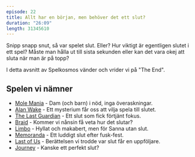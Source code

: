 ```yaml
---
episode: 22
title: Allt har en början, men behöver det ett slut?
duration: "26:09"
length: 31345610
---
```


Snipp snapp snut, så var spelet slut. Eller? Hur viktigt är egentligen slutet i ett spel? Måste man hålla ut till sista sekunden eller kan det vara okej att sluta när man är på topp?

I detta avsnitt av Spelkosmos vänder och vrider vi på "The End".

## Spelen vi nämner

* [Mole Mania][1] - Dam (och barn) i nöd, inga överaskningar.
* [Alan Wake][2] - Ett mysterium får oss att vilja spela till slutet.
* [The Last Guardian][3] - Ett slut som fick förtjänt fokus.
* [Braid][4] - Kommer vi nånsin få veta hur det slutar?
* [Limbo][5] - Hyllat och makabert, men för Sanna utan slut.
* [Memoranda][6] - Ett luddigt slut efter fusk-fest.
* [Last of Us][7] - Berättelsen vi trodde var slut får en uppföljare.
* [Journey][8] - Kanske ett perfekt slut?

[1]: https://translate.google.com/translate?u=http%3A%2F%2Fwww.nintendo.co.jp%2Fn02%2Fdmg%2Famoj%2Findex.html&sl=ja&tl=en&hl=en&ie=UTF-8
[2]: http://www.alanwake.com
[3]: https://www.playstation.com/en-us/games/the-last-guardian-ps4/
[4]: http://braid-game.com
[5]: http://www.playdead.com/games/limbo/
[6]: https://www.kickstarter.com/projects/1929139578/memoranda
[7]: http://www.thelastofus.playstation.com/index.html
[8]: http://thatgamecompany.com/games/journey/
